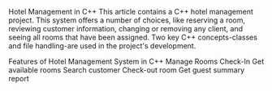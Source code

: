 Hotel Management in C++
This article contains a C++ hotel management project. This system offers a number of choices, like reserving a room, reviewing customer information, changing or removing any client, and seeing all rooms that have been assigned. Two key C++ concepts-classes and file handling-are used in the project's development.

Features of Hotel Management System in C++
Manage Rooms
Check-In
Get available rooms
Search customer
Check-out room
Get guest summary report